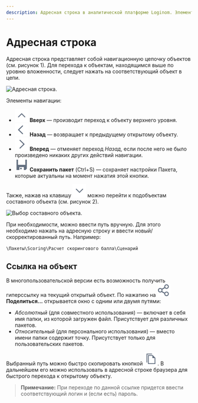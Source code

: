 ```yaml
---
description: Адресная строка в аналитической платформе Loginom. Элементы навигации по объектам. Ссылка на объект в Loginom.
---
```

# Адресная строка

Адресная строка представляет собой навигационную цепочку объектов (см. рисунок 1). Для перехода к объектам, находящимся выше по уровню вложенности, следует нажать на соответствующий объект в цепи.

![Адресная строка.](address-bar-1.png)

Элементы навигации:

* ![Вверх](./../images/icons/common/toolbar-controls/up_default.svg) **Вверх** — производит переход к объекту верхнего уровня.
* ![Назад](./../images/icons/common/toolbar-controls/arrow-l_default.svg) **Назад** — возвращает к предыдущему открытому объекту.
* ![Вперед](./../images/icons/common/toolbar-controls/arrow-r_default.svg) **Вперед** — отменяет переход *Назад*, если после него не было произведено никаких других действий навигации.
* ![Сохранить пакет](./../images//icons/common/toolbar-controls/toolbar-controls_18x18_save_default.svg) **Сохранить пакет** (Ctrl+S) — сохраняет настройки Пакета, которые актуальны на момент нажатия этой кнопки.

Также, нажав на клавишу ![Список подобъектов](./../images/icons/common/toolbar-controls/down_default.svg) можно перейти к подобъектам составного объекта (см. рисунок 2).

![Выбор составного объекта.](address-bar-2.png)

При необходимости, можно ввести путь вручную. Для этого необходимо нажать на адресную строку и ввести новый/скорректированный путь. Например:

```text
\Пакеты\Scoring\Расчет скорингового балла\Сценарий
```

## Ссылка на объект

В многопользовательской версии есть возможность получить гиперссылку на текущий открытый объект. По нажатию на ![Поделиться](./../images/icons/common/toolbar-controls/share_default.svg) **Поделиться…** открывается окно с одним или двумя путями:

* *Абсолютный* (для совместного использования) — включает в себя имя папки, из которой загружен файл. Присутствует для различных пакетов.
* *Относительный* (для персонального использования) — вместо имени папки содержит точку. Присутствует только для пользовательских пакетов.

Выбранный путь можно быстро скопировать кнопкой ![Копировать](./../images/icons/common/toolbar-controls/copy_default.svg). В дальнейшем его можно использовать в адресной строке браузера для быстрого перехода к открытому объекту.

> **Примечание:** При переходе по данной ссылке придется ввести соответствующий логин и (если есть) пароль.
